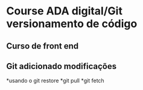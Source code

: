 # Course ADA digital/Git versionamento de código
## Curso de front end 

## Git adicionado modificações
*usando o git restore
*git pull
*git fetch
